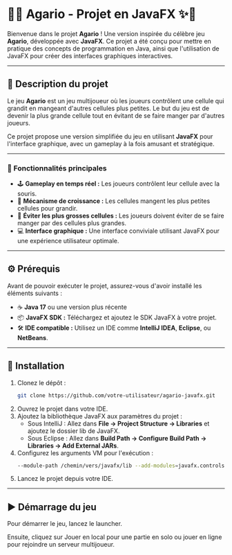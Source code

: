 # 🧬✨ Agario - Projet en JavaFX ✨🧬

Bienvenue dans le projet **Agario** !
Une version inspirée du célèbre jeu **Agario**, développée avec **JavaFX**.
Ce projet a été conçu pour mettre en pratique des concepts de programmation en Java, ainsi que l'utilisation de JavaFX pour créer des interfaces graphiques interactives.

---

## 📝 Description du projet

Le jeu **Agario** est un jeu multijoueur où les joueurs contrôlent une cellule qui grandit en mangeant d'autres cellules plus petites.
Le but du jeu est de devenir la plus grande cellule tout en évitant de se faire manger par d'autres joueurs.

Ce projet propose une version simplifiée du jeu en utilisant **JavaFX** pour l'interface graphique, avec un gameplay à la fois amusant et stratégique.

---

### 🌟 Fonctionnalités principales

- 🕹️ **Gameplay en temps réel :** Les joueurs contrôlent leur cellule avec la souris.
- 🌱 **Mécanisme de croissance :** Les cellules mangent les plus petites cellules pour grandir.
- 🛑 **Éviter les plus grosses cellules :** Les joueurs doivent éviter de se faire manger par des cellules plus grandes.
- 💻 **Interface graphique :** Une interface conviviale utilisant JavaFX pour une expérience utilisateur optimale.

---

## ⚙️ Prérequis

Avant de pouvoir exécuter le projet, assurez-vous d'avoir installé les éléments suivants :

- ☕ **Java 17** ou une version plus récente
- 📦 **JavaFX SDK :** Téléchargez et ajoutez le SDK JavaFX à votre projet.
- 🛠️ **IDE compatible :** Utilisez un IDE comme **IntelliJ IDEA**, **Eclipse**, ou **NetBeans**.

---

## 🚀 Installation

1. Clonez le dépôt :
   ```bash
   git clone https://github.com/votre-utilisateur/agario-javafx.git
   ```
2. Ouvrez le projet dans votre IDE.
3. Ajoutez la bibliothèque JavaFX aux paramètres du projet :
   - Sous IntelliJ : Allez dans **File -> Project Structure -> Libraries** et ajoutez le dossier lib de JavaFX.
   - Sous Eclipse : Allez dans **Build Path -> Configure Build Path -> Libraries -> Add External JARs**.
4. Configurez les arguments VM pour l'exécution :
   ```bash
   --module-path /chemin/vers/javafx/lib --add-modules=javafx.controls,javafx.fxml
   ```
5. Lancez le projet depuis votre IDE.

---

## ▶️ Démarrage du jeu

Pour démarrer le jeu, lancez le launcher.

Ensuite, cliquez sur Jouer en local pour une partie en solo ou jouer en ligne pour rejoindre un serveur multijoueur.

